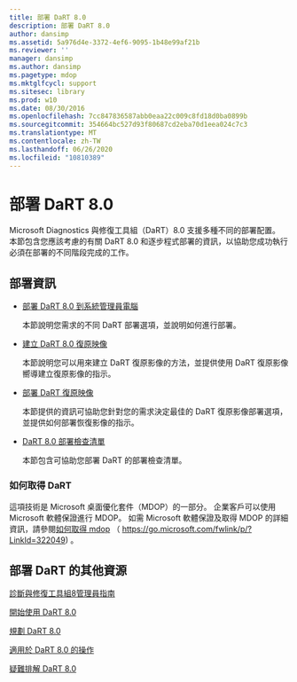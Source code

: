```yaml
---
title: 部署 DaRT 8.0
description: 部署 DaRT 8.0
author: dansimp
ms.assetid: 5a976d4e-3372-4ef6-9095-1b48e99af21b
ms.reviewer: ''
manager: dansimp
ms.author: dansimp
ms.pagetype: mdop
ms.mktglfcycl: support
ms.sitesec: library
ms.prod: w10
ms.date: 08/30/2016
ms.openlocfilehash: 7cc847836587abb0eaa22c009c8fd18d0ba0899b
ms.sourcegitcommit: 354664bc527d93f80687cd2eba70d1eea024c7c3
ms.translationtype: MT
ms.contentlocale: zh-TW
ms.lasthandoff: 06/26/2020
ms.locfileid: "10810389"
---
```

# 部署 DaRT 8.0


Microsoft Diagnostics 與修復工具組（DaRT）8.0 支援多種不同的部署配置。 本節包含您應該考慮的有關 DaRT 8.0 和逐步程式部署的資訊，以協助您成功執行必須在部署的不同階段完成的工作。

## 部署資訊


-   [部署 DaRT 8.0 到系統管理員電腦](deploying-dart-80-to-administrator-computers-dart-8.md)

    本節說明您需求的不同 DaRT 部署選項，並說明如何進行部署。

-   [建立 DaRT 8.0 復原映像](creating-the-dart-80-recovery-image-dart-8.md)

    本節說明您可以用來建立 DaRT 復原影像的方法，並提供使用 DaRT 復原影像嚮導建立復原影像的指示。

-   [部署 DaRT 復原映像](deploying-the-dart-recovery-image-dart-8.md)

    本節提供的資訊可協助您針對您的需求決定最佳的 DaRT 復原影像部署選項，並提供如何部署恢復影像的指示。

-   [DaRT 8.0 部署檢查清單](dart-80-deployment-checklist-dart-8.md)

    本節包含可協助您部署 DaRT 的部署檢查清單。

### 如何取得 DaRT

這項技術是 Microsoft 桌面優化套件（MDOP）的一部分。 企業客戶可以使用 Microsoft 軟體保證進行 MDOP。 如需 Microsoft 軟體保證及取得 MDOP 的詳細資訊，請參閱[如何取得 mdop](https://go.microsoft.com/fwlink/p/?LinkId=322049) （ https://go.microsoft.com/fwlink/p/?LinkId=322049) 。

## 部署 DaRT 的其他資源


[診斷與修復工具組8管理員指南](index.md)

[開始使用 DaRT 8.0](getting-started-with-dart-80-dart-8.md)

[規劃 DaRT 8.0](planning-for-dart-80-dart-8.md)

[適用於 DaRT 8.0 的操作](operations-for-dart-80-dart-8.md)

[疑難排解 DaRT 8.0](troubleshooting-dart-80-dart-8.md)

 

 





